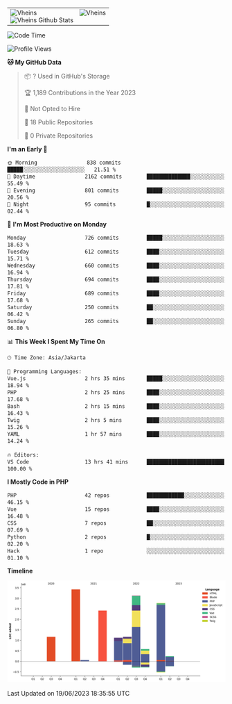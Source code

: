 <table>
  <tr>
    <td valign="top">
      <img src="https://github-readme-streak-stats.herokuapp.com/?user=Vheins&" alt="Vheins" /><br/>
      <img src="https://github-readme-stats.vercel.app/api?username=vheins&count_private=true&show_icons=true" alt="Vheins Github Stats">
    </td>
    <td valign="top">
      <img src="https://github-readme-stats.vercel.app/api/top-langs/?username=Vheins&count_private=true" alt="Vheins" /><br/>
    </td>
  </tr>
</table>

<!--START_SECTION:waka-->
![Code Time](http://img.shields.io/badge/Code%20Time-291%20hrs%2049%20mins-blue)

![Profile Views](http://img.shields.io/badge/Profile%20Views-0-blue)

**🐱 My GitHub Data** 

> 📦 ? Used in GitHub's Storage 
 > 
> 🏆 1,189 Contributions in the Year 2023
 > 
> 🚫 Not Opted to Hire
 > 
> 📜 18 Public Repositories 
 > 
> 🔑 0 Private Repositories 
 > 
**I'm an Early 🐤** 

```text
🌞 Morning                838 commits         █████░░░░░░░░░░░░░░░░░░░░   21.51 % 
🌆 Daytime                2162 commits        ██████████████░░░░░░░░░░░   55.49 % 
🌃 Evening                801 commits         █████░░░░░░░░░░░░░░░░░░░░   20.56 % 
🌙 Night                  95 commits          █░░░░░░░░░░░░░░░░░░░░░░░░   02.44 % 
```
📅 **I'm Most Productive on Monday** 

```text
Monday                   726 commits         █████░░░░░░░░░░░░░░░░░░░░   18.63 % 
Tuesday                  612 commits         ████░░░░░░░░░░░░░░░░░░░░░   15.71 % 
Wednesday                660 commits         ████░░░░░░░░░░░░░░░░░░░░░   16.94 % 
Thursday                 694 commits         ████░░░░░░░░░░░░░░░░░░░░░   17.81 % 
Friday                   689 commits         ████░░░░░░░░░░░░░░░░░░░░░   17.68 % 
Saturday                 250 commits         ██░░░░░░░░░░░░░░░░░░░░░░░   06.42 % 
Sunday                   265 commits         ██░░░░░░░░░░░░░░░░░░░░░░░   06.80 % 
```


📊 **This Week I Spent My Time On** 

```text
🕑︎ Time Zone: Asia/Jakarta

💬 Programming Languages: 
Vue.js                   2 hrs 35 mins       █████░░░░░░░░░░░░░░░░░░░░   18.94 % 
PHP                      2 hrs 25 mins       ████░░░░░░░░░░░░░░░░░░░░░   17.68 % 
Bash                     2 hrs 15 mins       ████░░░░░░░░░░░░░░░░░░░░░   16.43 % 
Twig                     2 hrs 5 mins        ████░░░░░░░░░░░░░░░░░░░░░   15.26 % 
YAML                     1 hr 57 mins        ████░░░░░░░░░░░░░░░░░░░░░   14.24 % 

🔥 Editors: 
VS Code                  13 hrs 41 mins      █████████████████████████   100.00 % 
```

**I Mostly Code in PHP** 

```text
PHP                      42 repos            ████████████░░░░░░░░░░░░░   46.15 % 
Vue                      15 repos            ████░░░░░░░░░░░░░░░░░░░░░   16.48 % 
CSS                      7 repos             ██░░░░░░░░░░░░░░░░░░░░░░░   07.69 % 
Python                   2 repos             █░░░░░░░░░░░░░░░░░░░░░░░░   02.20 % 
Hack                     1 repo              ░░░░░░░░░░░░░░░░░░░░░░░░░   01.10 % 
```



**Timeline**

![Lines of Code chart](https://raw.githubusercontent.com/vheins/vheins/main/assets/bar_graph.png)


 Last Updated on 19/06/2023 18:35:55 UTC
<!--END_SECTION:waka-->
